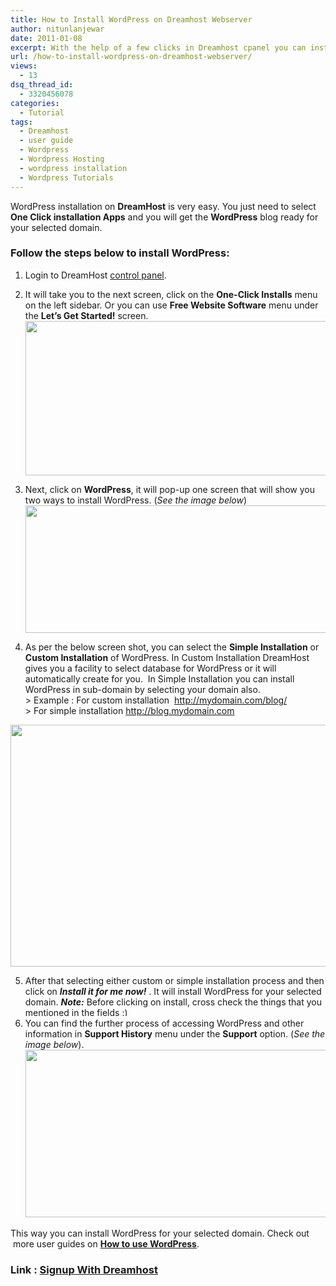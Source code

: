 ```yaml
---
title: How to Install WordPress on Dreamhost Webserver
author: nitunlanjewar
date: 2011-01-08
excerpt: With the help of a few clicks in Dreamhost cpanel you can install WordPress blog on the Dremhost webserver. In this article you will find easy steps to install WordPress.
url: /how-to-install-wordpress-on-dreamhost-webserver/
views:
  - 13
dsq_thread_id:
  - 3320456078
categories:
  - Tutorial
tags:
  - Dreamhost
  - user guide
  - Wordpress
  - Wordpress Hosting
  - wordpress installation
  - Wordpress Tutorials
---
```

WordPress installation on **DreamHost** is very easy. You just need to select **One Click installation Apps** and you will get the **WordPress** blog ready for your selected domain.

### Follow the steps below to install WordPress:

  1. Login to DreamHost <a href="http://rt.cx/dreamhost" onclick="_gaq.push(['_trackEvent', 'outbound-article', 'http://rt.cx/dreamhost', 'control panel']);" >control panel</a>.
  2. It will take you to the next screen, click on the **One-Click Installs** menu on the left sidebar. Or you can use **Free Website Software** menu under the **Let&#8217;s Get Started!** screen.
<a href="http://wpveda.com/how-to-install-wordpress-on-dreamhost-webserver/wpveda-dreamhost1/" onclick="_gaq.push(['_trackEvent', 'outbound-article', 'http://wpveda.com/how-to-install-wordpress-on-dreamhost-webserver/wpveda-dreamhost1/', '']);" rel="attachment wp-att-1636"><img class="alignnone size-large  wp-image-50315" src="http://cdn.devilsworkshop.org/files/2010/12/wpveda-dreamhost1-520x247.png" alt="" width="520" height="247" /></a>

  3. Next, click on **WordPress**, it will pop-up one screen that will show you two ways to install WordPress. (*See the image below*)
<a href="http://wpveda.com/how-to-install-wordpress-on-dreamhost-webserver/wpveda-dreamhost2/" onclick="_gaq.push(['_trackEvent', 'outbound-article', 'http://wpveda.com/how-to-install-wordpress-on-dreamhost-webserver/wpveda-dreamhost2/', '']);" rel="attachment wp-att-1637"><img class="alignnone size-large wp-image-1637" src="http://cdn.devilsworkshop.org/files/2010/12/wpveda-dreamhost2-520x204.png" alt="" width="520" height="204" /></a>

  4. As per the below screen shot, you can select the **Simple Installation** or **Custom Installation** of WordPress. In Custom Installation DreamHost gives you a facility to select database for WordPress or it will automatically create for you.  In Simple Installation you can install WordPress in sub-domain by selecting your domain also.  
    > Example : For custom installation  http://mydomain.com/blog/  
    > For simple installation http://blog.mydomain.com

<a href="http://wpveda.com/how-to-install-wordpress-on-dreamhost-webserver/wpveda-dreamhost3/" onclick="_gaq.push(['_trackEvent', 'outbound-article', 'http://wpveda.com/how-to-install-wordpress-on-dreamhost-webserver/wpveda-dreamhost3/', '']);" rel="attachment wp-att-1638"><img class="alignnone size-large wp-image-1638" src="http://cdn.devilsworkshop.org/files/2010/12/wpveda-dreamhost3-520x387.png" alt="" width="520" height="387" /></a>

  5. After that selecting either custom or simple installation process and then click on ***Install it for me now!*** . It will install WordPress for your selected domain. ***Note:*** Before clicking on install, cross check the things that you mentioned in the fields <img src="http://devilsworkshop.org/wp-includes/images/smilies/simple-smile.png" alt=":)" class="wp-smiley" style="height: 1em; max-height: 1em;" />
  6. You can find the further process of accessing WordPress and other information in **Support History** menu under the **Support** option. (*See the image below*).
<a href="http://wpveda.com/how-to-install-wordpress-on-dreamhost-webserver/wpveda-dreamhost4/" onclick="_gaq.push(['_trackEvent', 'outbound-article', 'http://wpveda.com/how-to-install-wordpress-on-dreamhost-webserver/wpveda-dreamhost4/', '']);" rel="attachment wp-att-1639"><img class="alignnone size-full wp-image-1639" src="http://cdn.devilsworkshop.org/files/2010/12/wpveda-dreamhost4.png" alt="" width="483" height="268" /></a></ol> 

This way you can install WordPress for your selected domain. Check out  more user guides on <a href="http://bloggertowp.org/series/blogger-to-wordpress-user-guide/" onclick="_gaq.push(['_trackEvent', 'outbound-article', 'http://bloggertowp.org/series/blogger-to-wordpress-user-guide/', 'How to use WordPress']);" ><strong>How to use WordPress</strong></a>.

### Link : <a href="http://rt.cx/dreamhost" onclick="_gaq.push(['_trackEvent', 'outbound-article', 'http://rt.cx/dreamhost', 'Signup With Dreamhost']);" >Signup With Dreamhost</a>
